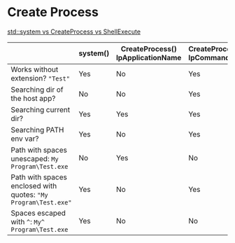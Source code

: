 # Create Process

[std::system vs CreateProcess vs ShellExecute](https://asawicki.info/news_1767_launching_process_programmatically_system_vs_createprocess_vs_shellexecute)

|     | system() | CreateProcess()  <br>lpApplicationName | CreateProcess()  <br>lpCommandLine | ShellExecuteEx() |
| --- | --- | --- | --- | --- |
| Works without extension? `"Test"` | Yes | No  | Yes | Yes |
| Searching dir of the host app? | No  | No  | Yes | No  |
| Searching current dir? | Yes | Yes | Yes | Yes |
| Searching PATH env var? | Yes | No  | Yes | Yes |
| Path with spaces unescaped: `My Program\Test.exe` | No  | Yes | No  | Yes |
| Path with spaces enclosed with quotes: `"My Program\Test.exe"` | Yes | No  | Yes | Yes |
| Spaces escaped with `^`: `My^ Program\Test.exe` | Yes | No  | No  | No  |
